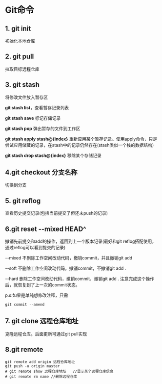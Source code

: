 # Git命令

## 1. git init

初始化本地仓库

## 2. git pull

拉取目标远程仓库

## 3. git stash

将修改文件放入暂存区

**git stash list**，查看暂存记录列表

**git stash save** 标记存储记录

**git stash pop** 弹出暂存的文件到工作区

**git stash apply stash@{index}**  重新应用某个暂存记录。使用apply命令，只是尝试应用储藏的记录，在stash中的记录仍然存在(stash类似一个栈的数据结构)

**git stash drop stash@{index}** 移除某个存储记录

## 4.git checkout 分支名称

切换到分支

## 5. git reflog

查看历史提交记录(包括当前提交了但还未push的记录)

## 6.git reset --mixed HEAD^

撤销先前提交和add的操作，返回到上一个版本记录(最好和git reflog搭配使用，通过reflog可以看到提交的记录)

--mixed  不删除工作空间改动代码，撤销commit，并且撤销git add

--soft 不删除工作空间改动代码，撤销commit，不撤销git add .

--hard 删除工作空间改动代码，撤销commit，撤销git add . 注意完成这个操作后，就恢复到了上一次的commit状态。

p.s:如果是单纯想修改注释，只需

```c++
git commit --amend
```

## 7. git clone  远程仓库地址

克隆远程仓库。后面更新可通过git pull实现

## 8.git remote

```git
git remote add origin 远程仓库地址
git push -u origin master
# git remote show 远程仓库地址   //显示某个远程仓库信息
# git remote rm name //删除远程仓库
```
